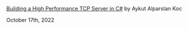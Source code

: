 [Building a High Performance TCP Server in C#](https://hackernoon.com/building-a-high-performance-tcp-server-in-c)
by Aykut Alparslan Koc

October 17th, 2022
